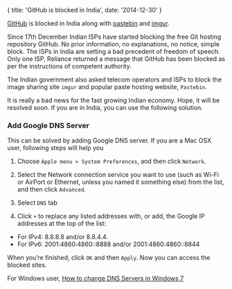 {
  title: 'GitHub is blocked in India',
  date: '2014-12-30'
}

[GitHub](https://github.com/) is blocked in India along with [pastebin](http://pastebin.com/) and [imgur](http://imgur.com/).

Since 17th December Indian ISPs have started blocking the free Git hosting
repository GitHub. No prior information, no explanations, no notice,
simple block. The ISPs in India are setting a bad precedent of freedom of speech.
Only one ISP, Reliance returned a message that GitHub has been blocked as per the
instructions of competent authority.

The Indian government also asked telecom operators and ISPs to block the
image sharing site `imgur` and popular paste hosting website, `Pastebin`.

It is really a bad news for the fast growing Indian economy.
Hope, it will be resolved soon. If you are in India, you can use the following solution.

### Add Google DNS Server

This can be solved by adding Google DNS server. If you are a Mac OSX user,
following steps will help you

1. Choose `Apple menu > System Preferences`, and then click `Network`.

2. Select the Network connection service you want to use (such as Wi-Fi or AirPort or Ethernet, unless you named it something else) from the list, and then click `Advanced`.

3. Select `DNS` tab

4. Click `+` to replace any listed addresses with, or add, the Google IP addresses at the top of the list:

  - For IPv4: 8.8.8.8 and/or 8.8.4.4.
  - For IPv6: 2001:4860:4860::8888 and/or 2001:4860:4860::8844

When you’re finished, click `OK` and then `Apply`. Now you can access the blocked sites.

For Windows user, [How to change DNS Servers in Windows 7](http://www.opennicproject.org/configure-your-dns/how-to-change-dns-servers-in-windows-7/)


